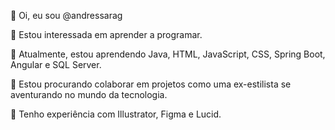 👋 Oi, eu sou @andressarag

👀 Estou interessada em aprender a programar.

🌱 Atualmente, estou aprendendo Java, HTML, JavaScript, CSS, Spring Boot, Angular e SQL Server.

🙂 Estou procurando colaborar em projetos como uma ex-estilista se aventurando no mundo da tecnologia.

🎨 Tenho experiência com Illustrator, Figma e Lucid.
<!---
andressarag/andressarag is a ✨ special ✨ repository because its `README.md` (this file) appears on your GitHub profile.
You can click the Preview link to take a look at your changes.
--->
